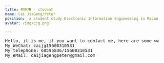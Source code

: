 ```yaml
---
title: 蔡家赓 - student
name: Cai JiaGeng/Peter
position:  a student study Electronic Information Engineering in Macau
avatar: /img/cjg.png

---
```

<pre>
Hello, it is me, if you want to contact me, here are some ways,
My_WeChat: caijg15608310531
My_telephone: 68595836/15608310531
My_eMail: caijiagengpeter@gmail.com
